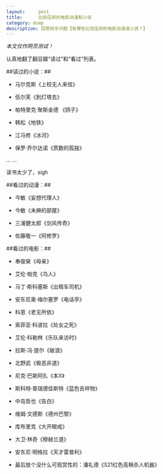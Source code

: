 ```yaml
---
layout:     post
title:      比较压抑的电影动漫和小说
category: dump
description: 回答知乎问题【有哪些比较压抑的电影动漫或小说？】
---
```



*本文仅作网页测试！*

认真地翻了翻豆瓣“读过”和“看过”列表。

##读过的小说：##

* 马尔克斯《上校无人来信》

* 伍尔芙《到灯塔去》

* 帕特里克·聚斯金德 《鸽子》

* 韩松《地铁》

* 江马修《冰河》

* 保罗·乔尔达诺《质数的孤独》

... ...

读书太少了，sigh

##看过的动漫：##

* 今敏《妄想代理人》

* 今敏《未麻的部屋》

* 三浦健太郎《剑风传奇》

* 佐藤敬一《阿修罗》

##看过的电影：##

* 奉俊昊《母亲》

* 艾伦·帕克《鸟人》

* 马丁·斯科塞斯《出租车司机》

* 安东尼奥·梅尔塞罗《电话亭》

* 科恩《老无所依》

* 索菲亚·科波拉《处女之死》

* 艾伦·科勒林《乐队来访时》

* 拉斯·冯·提尔《破浪》

* 北野武《极恶非道》

* 尼克·巴斯阿扎《本X》

* 斯科特·普瑞德佳斯特《蓝色吉祥物》

* 中岛哲也《告白》

* 维姆·文德斯《德州巴黎》

* 库布里克《大开眼戒》

* 大卫·林奇《穆赫兰道》

* 安东尼·明格拉《天才雷普利》

* 最后放个没什么可观赏性的：潘礼德《S21红色高棉杀人机器》

